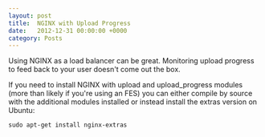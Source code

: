 ```yaml
---
layout: post
title:  NGINX with Upload Progress
date:   2012-12-31 00:00:00 +0000
category: Posts
---
```


Using NGINX as a load balancer can be great. Monitoring upload progress to feed back to your user doesn't come out the box.

If you need to install NGINX with upload and upload_progress modules (more than likely if you're using an FES) you can either compile by source with the additional modules installed or instead install the extras version on Ubuntu:

```
sudo apt-get install nginx-extras
```